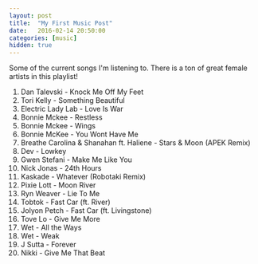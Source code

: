 ```yaml
---
layout: post
title:  "My First Music Post"
date:   2016-02-14 20:50:00
categories: [music]
hidden: true
---
```

Some of the current songs I'm listening to. There is a ton of great
female artists in this playlist!

1. Dan Talevski - Knock Me Off My Feet
2. Tori Kelly - Something Beautiful
3. Electric Lady Lab - Love Is War
4. Bonnie Mckee - Restless
5. Bonnie Mckee - Wings
6. Bonnie McKee - You Wont Have Me
7. Breathe Carolina & Shanahan ft. Haliene - Stars & Moon (APEK Remix)
8. Dev - Lowkey
9. Gwen Stefani - Make Me Like You
10. Nick Jonas - 24th Hours
11. Kaskade - Whatever (Robotaki Remix)
12. Pixie Lott - Moon River
13. Ryn Weaver - Lie To Me
14. Tobtok - Fast Car (ft. River)
15. Jolyon Petch - Fast Car (ft. Livingstone)
16. Tove Lo - Give Me More
17. Wet - All the Ways
18. Wet - Weak
19. J Sutta - Forever
20. Nikki - Give Me That Beat